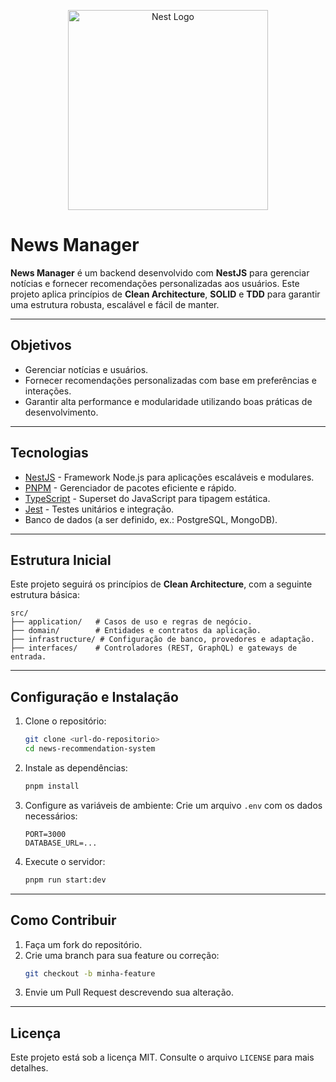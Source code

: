 <p align="center">
  <a href="http://nestjs.com/" target="blank"><img src="https://nestjs.com/img/logo_text.svg" width="320" alt="Nest Logo" /></a>
</p>

# News Manager

**News Manager** é um backend desenvolvido com **NestJS** para gerenciar notícias e fornecer recomendações personalizadas aos usuários. Este projeto aplica princípios de **Clean Architecture**, **SOLID** e **TDD** para garantir uma estrutura robusta, escalável e fácil de manter.

---

## **Objetivos**
- Gerenciar notícias e usuários.
- Fornecer recomendações personalizadas com base em preferências e interações.
- Garantir alta performance e modularidade utilizando boas práticas de desenvolvimento.

---

## **Tecnologias**
- [NestJS](https://nestjs.com) - Framework Node.js para aplicações escaláveis e modulares.
- [PNPM](https://pnpm.io) - Gerenciador de pacotes eficiente e rápido.
- [TypeScript](https://www.typescriptlang.org) - Superset do JavaScript para tipagem estática.
- [Jest](https://jestjs.io) - Testes unitários e integração.
- Banco de dados (a ser definido, ex.: PostgreSQL, MongoDB).

---

## **Estrutura Inicial**
Este projeto seguirá os princípios de **Clean Architecture**, com a seguinte estrutura básica:

```
src/
├── application/   # Casos de uso e regras de negócio.
├── domain/        # Entidades e contratos da aplicação.
├── infrastructure/ # Configuração de banco, provedores e adaptação.
├── interfaces/    # Controladores (REST, GraphQL) e gateways de entrada.
```

---

## **Configuração e Instalação**

1. Clone o repositório:
   ```bash
   git clone <url-do-repositorio>
   cd news-recommendation-system
   ```

2. Instale as dependências:
   ```bash
   pnpm install
   ```

3. Configure as variáveis de ambiente:
   Crie um arquivo `.env` com os dados necessários:
   ```env
   PORT=3000
   DATABASE_URL=...
   ```

4. Execute o servidor:
   ```bash
   pnpm run start:dev
   ```

---

## **Como Contribuir**

1. Faça um fork do repositório.
2. Crie uma branch para sua feature ou correção:
   ```bash
   git checkout -b minha-feature
   ```
3. Envie um Pull Request descrevendo sua alteração.

---

## **Licença**

Este projeto está sob a licença MIT. Consulte o arquivo `LICENSE` para mais detalhes.
